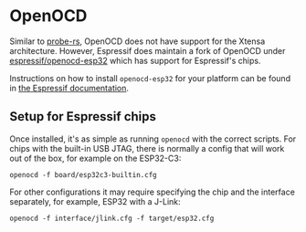 
# OpenOCD

Similar to [probe-rs][probe-rs], OpenOCD does not have support for the Xtensa architecture. However, Espressif does maintain a fork of OpenOCD under [espressif/openocd-esp32][espressif-openocd-esp32] which has support for Espressif's chips.

Instructions on how to install `openocd-esp32` for your platform can be found in [the Espressif documentation][espressif-documentation].

[probe-rs]: ./probe-rs.md
[espressif-openocd-esp32]: https://github.com/espressif/openocd-esp32
[espressif-documentation]: https://docs.espressif.com/projects/esp-idf/en/latest/esp32c3/api-guides/jtag-debugging/index.html#setup-of-openocd

## Setup for Espressif chips

<!-- how to choose interface & chip -->

Once installed, it's as simple as running `openocd` with the correct scripts. For chips with the built-in USB JTAG, there is normally a config that will work out of the box, for example on the ESP32-C3:

```shell
openocd -f board/esp32c3-builtin.cfg
```

For other configurations it may require specifying the chip and the interface separately, for example, ESP32 with a J-Link:

```shell
openocd -f interface/jlink.cfg -f target/esp32.cfg
```
